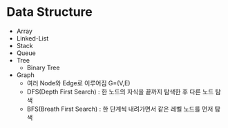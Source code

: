 # Data Structure
* Array
* Linked-List
* Stack
* Queue
* Tree
  * Binary Tree
* Graph
  * 여러 Node와 Edge로 이루어짐 G=(V,E)
  * DFS(Depth First Search) : 한 노드의 자식을 끝까지 탐색한 후 다른 노드 탐색
  * BFS(Breath First Search) : 한 단계씩 내려가면서 같은 레벨 노드를 먼저 탐색
